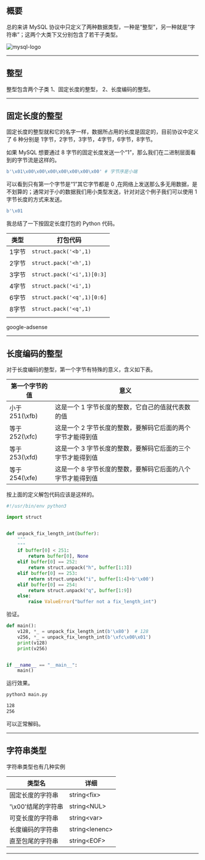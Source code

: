 ## 概要
总的来讲 MySQL 协议中只定义了两种数据类型，一种是“整型”，另一种就是“字符串”；这两个大类下又分别包含了若干子类型。

![mysql-logo](static/2020-22/mysql-logo.jpeg)

---

## 整型
整型包含两个子类 1、固定长度的整型， 2、长度编码的整型。

---


## 固定长度的整型

固定长度的整型就和它的名字一样，数据所占用的长度是固定的，目前协议中定义了 6 种分别是 1字节，2字节，3字节，4字节，6字节，8字节。

如果 MySQL 想要通过 8 字节的固定长度发送一个“1”，那么我们在二进制层面看到的字节流是这样的。
```python
b'\x01\x00\x00\x00\x00\x00\x00\x00' # 字节序是小端
```

可以看到只有第一个字节是“1”其它字节都是 0 ,在网络上发送那么多无用数据，是不划算的；通常对于小的数据我们用小类型发送，针对对这个例子我们可以使用 1字节长度的方式来发送。

```python
b'\x01
```

我总结了一下按固定长度打包的 Python 代码。

|**类型**|**打包代码**|
|-------|-----------|
| 1字节  | `struct.pack('<b',1)`|
| 2字节  | `struct.pack('<h',1)`|
| 3字节  | `struct.pack('<i',1)[0:3]`|
| 4字节  | `struct.pack('<i',1)`|
| 6字节  | `struct.pack('<q',1)[0:6]`|
| 8字节  | `struct.pack('<q',1)`|
|        |                     |

google-adsense

---

## 长度编码的整型
对于长度编码的整型，第一个字节有特殊的意义，含义如下表。

|**第一个字节的值**|**意义**|
|----------------|-------|
|小于251(\xfb)| 这是一个 1 字节长度的整数，它自己的值就代表数的值|
|等于252(\xfc)| 这是一个 2 字节长度的整数，要解码它后面的两个字节才能得到值|
|等于253(\xfd)| 这是一个 3 字节长度的整数，要解码它后面的三个字节才能得到值|
|等于254(\xfe)| 这是一个 8 字节长度的整数，要解码它后面的八个字节才能得到值|

按上面的定义解包代码应该是这样的。

```python
#!/usr/bin/env python3

import struct


def unpack_fix_length_int(buffer):
    """
    """
    if buffer[0] < 251:
        return buffer[0], None
    elif buffer[0] == 252:
        return struct.unpack("h", buffer[1:3])
    elif buffer[0] == 253:
        return struct.unpack("i", buffer[1:4]+b'\x00')
    elif buffer[0] == 254:
        return struct.unpack("q", buffer[1:9])
    else:
        raise ValueError("buffer not a fix_length_int")
```

验证。
```python
def main():
    v128, *_ = unpack_fix_length_int(b'\x80')  # 128
    v256, *_ = unpack_fix_length_int(b'\xfc\x00\x01')
    print(v128)
    print(v256)


if __name__ == "__main__":
    main()

```
运行效果。
```bash
python3 main.py 

128
256
```
可以正常解码。

---

## 字符串类型
字符串类型也有几种实例

|**类型名**|**详细**|
|----|-----|
|固定长度的字符串|string<fix\>|
|'\x00'结尾的字符串|string<NUL\>|
|可变长度的字符串|string<var\>|
|长度编码的字符串|string<lenenc\>|
|直至包尾的字符串|string<EOF\>|


---